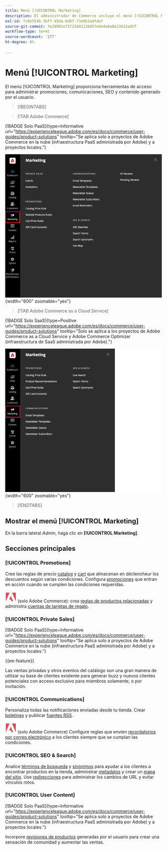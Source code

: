 ```yaml
---
title: Menú [!UICONTROL Marketing]
description: El administrador de Commerce incluye el menú [!UICONTROL Marketing], que proporciona herramientas de acceso para administrar promociones, comunicaciones, SEO y contenido generado por el usuario.
exl-id: fc0e554b-1bff-45da-bd6f-73e9b1a4fdef
source-git-commit: 7e28081ef2723d4113b957edede6a8e13612ad2f
workflow-type: tm+mt
source-wordcount: '277'
ht-degree: 0%

---
```


# Menú [!UICONTROL Marketing]

El menú [!UICONTROL Marketing] proporciona herramientas de acceso para administrar promociones, comunicaciones, SEO y contenido generado por el usuario.

>[!BEGINTABS]

>[!TAB Adobe Commerce]

[!BADGE Solo PaaS]{type=Informative url="https://experienceleague.adobe.com/es/docs/commerce/user-guides/product-solutions" tooltip="Se aplica solo a proyectos de Adobe Commerce en la nube (infraestructura PaaS administrada por Adobe) y a proyectos locales."}

![Administrador de Commerce - Menú de marketing](./assets/admin-menu-marketing-ee.png){width="600" zoomable="yes"}

>[!TAB Adobe Commerce as a Cloud Service]

[!BADGE Solo SaaS]{type=Positive url="https://experienceleague.adobe.com/es/docs/commerce/user-guides/product-solutions" tooltip="Solo se aplica a los proyectos de Adobe Commerce as a Cloud Service y Adobe Commerce Optimizer (infraestructura de SaaS administrada por Adobe)."}

![Administrador de Commerce - Menú de marketing](./assets/admin-menu-marketing-ee-accs.png){width="600" zoomable="yes"}

>[!ENDTABS]

## Mostrar el menú [!UICONTROL Marketing]

En la barra lateral _Admin_, haga clic en **[!UICONTROL Marketing]**.

## Secciones principales

### [!UICONTROL Promotions]

Cree las reglas de precio [catalog](price-rules-catalog.md) y [cart](price-rules-cart.md) que almacenan en déclencheur los descuentos según varias condiciones. Configura [promociones](introduction.md#promotions) que entran en acción cuando se cumplen las condiciones requeridas.

![Adobe Commerce](../assets/adobe-logo.svg) (solo Adobe Commerce): crea [reglas de productos relacionadas](product-related-rules.md) y administra [cuentas de tarjetas de regalo](../stores-purchase/product-gift-card-accounts.md).

### [!UICONTROL Private Sales]

[!BADGE Solo PaaS]{type=Informative url="https://experienceleague.adobe.com/es/docs/commerce/user-guides/product-solutions" tooltip="Se aplica solo a proyectos de Adobe Commerce en la nube (infraestructura PaaS administrada por Adobe) y a proyectos locales."}

{{ee-feature}}

Las ventas privadas y otros eventos del catálogo son una gran manera de utilizar su base de clientes existente para generar buzz y nuevos clientes potenciales con acceso exclusivo para miembros solamente, o por invitación.

### [!UICONTROL Communications]

Personaliza todas las notificaciones enviadas desde tu tienda. Crear [boletines](newsletters.md) y publicar [fuentes RSS](social-rss.md#rss-feeds).

![Adobe Commerce](../assets/adobe-logo.svg) (solo Adobe Commerce) Configure reglas que envíen [recordatorios por correo electrónico](email-reminder-rules.md) a los clientes siempre que se cumplan las condiciones.

### [!UICONTROL SEO & Search]

Analice [términos de búsqueda](../catalog/search-terms.md) y [sinónimos](../catalog/search-terms.md#search-synonyms) para ayudar a los clientes a encontrar productos en la tienda, administrar [metadatos](meta-data.md) y crear un [mapa del sitio](sitemap-xml.md). Use [redirecciones](url-rewrite.md) para administrar los cambios de URL y evitar vínculos rotos.

### [!UICONTROL User Content]

[!BADGE Solo PaaS]{type=Informative url="https://experienceleague.adobe.com/es/docs/commerce/user-guides/product-solutions" tooltip="Se aplica solo a proyectos de Adobe Commerce en la nube (infraestructura PaaS administrada por Adobe) y a proyectos locales."}

Incorpore [revisiones de productos](product-reviews.md) generadas por el usuario para crear una sensación de comunidad y aumentar las ventas.
